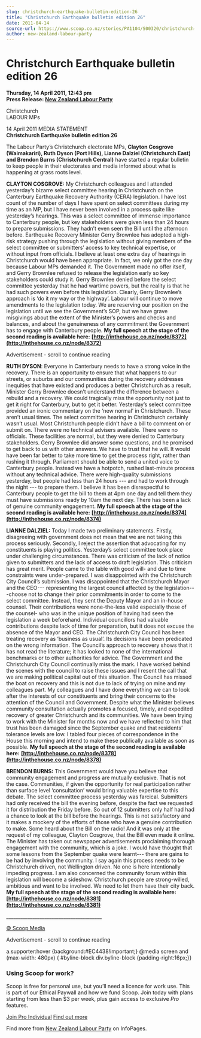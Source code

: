 ```yaml
---
slug: christchurch-earthquake-bulletin-edition-26
title: "Christchurch Earthquake bulletin edition 26"
date: 2011-04-14
source-url: https://www.scoop.co.nz/stories/PA1104/S00320/christchurch-earthquake-bulletin-edition-26.htm
author: new-zealand-labour-party
---
```

Christchurch Earthquake bulletin edition 26
===========================================

**Thursday, 14 April 2011, 12:43 pm**  
**Press Release: [New Zealand Labour Party](https://info.scoop.co.nz/New_Zealand_Labour_Party)**

Christchurch  
LABOUR MPs

  
14 April 2011 MEDIA STATEMENT  
**Christchurch Earthquake bulletin edition 26**

The Labour Party’s Christchurch electorate MPs, **Clayton Cosgrove (Waimakariri), Ruth Dyson (Port Hills), Lianne Dalziel (Christchurch East) and Brendon Burns (Christchurch Central)** have started a regular bulletin to keep people in their electorates and media informed about what is happening at grass roots level.

**CLAYTON COSGROVE:** My Christchurch colleagues and I attended yesterday’s bizarre select committee hearing in Christchurch on the Canterbury Earthquake Recovery Authority (CERA) legislation. I have lost count of the number of days I have spent on select committees during my time as an MP, but I have never been involved in a process quite like yesterday’s hearings. This was a select committee of immense importance to Canterbury people, but key stakeholders were given less than 24 hours to prepare submissions. They hadn’t even seen the Bill until the afternoon before. Earthquake Recovery Minister Gerry Brownlee has adopted a high-risk strategy pushing through the legislation without giving members of the select committee or submitters’ access to key technical expertise, or without input from officials. I believe at least one extra day of hearings in Christchurch would have been appropriate. In fact, we only got the one day because Labour MPs demanded it. The Government made no offer itself, and Gerry Brownlee refused to release the legislation early so key stakeholders could study it. Gerry Brownlee denied before the select committee yesterday that he had wartime powers, but the reality is that he had such powers even before this legislation. Clearly, Gerry Brownlee’s approach is ‘do it my way or the highway’. Labour will continue to move amendments to the legislation today. We are reserving our position on the legislation until we see the Government’s SOP, but we have grave misgivings about the extent of the Minister’s powers and checks and balances, and about the genuineness of any commitment the Government has to engage with Canterbury people. **My full speech at the stage of the second reading is available here:** **[http://inthehouse.co.nz/node/8372](http://inthehouse.co.nz/node/8372)**

Advertisement - scroll to continue reading





  
**RUTH DYSON**: Everyone in Canterbury needs to have a strong voice in the recovery. There is an opportunity to ensure that what happens to our streets, or suburbs and our communities during the recovery addresses inequities that have existed and produces a better Christchurch as a result. Minister Gerry Brownlee doesn’t understand the difference between a rebuild and a recovery. We could tragically miss the opportunity not just to get it right for Canterbury, but to get it better. Yesterday’s select committee provided an ironic commentary on the ‘new normal’ in Christchurch. These aren’t usual times. The select committee hearing in Christchurch certainly wasn’t usual. Most Christchurch people didn’t have a bill to comment on or submit on. There were no technical advisers available. There were no officials. These facilities are normal, but they were denied to Canterbury stakeholders. Gerry Brownlee did answer some questions, and he promised to get back to us with other answers. We have to trust that he will. It would have been far better to take more time to get the process right, rather than rushing it through. Parliament should be able to send a united voice to Canterbury people. Instead we have a hotpotch, rushed last-minute process without any technical advice. There were high-quality submissions yesterday, but people had less than 24 hours --- and had to work through the night --- to prepare them. I believe it has been disrespectful to Canterbury people to get the bill to them at 4pm one day and tell them they must have submissions ready by 10am the next day. There has been a lack of genuine community engagement. **My full speech at the stage of the second reading is available here:** **[http://inthehouse.co.nz/node/8374](http://inthehouse.co.nz/node/8374)**

  
**LIANNE DALZIEL:** Today I made two preliminary statements. Firstly, disagreeing with government does not mean that we are not taking this process seriously. Secondly, I reject the assertion that advocating for my constituents is playing politics. Yesterday’s select committee took place under challenging circumstances. There was criticism of the lack of notice given to submitters and the lack of access to draft legislation. This criticism has great merit. People came to the table with good will- and due to time constraints were under-prepared. I was disappointed with the Christchurch City Council’s submission. I was disappointed that the Christchurch Mayor and the CEO--- representing the largest council affected by the legislation---choose not to change their prior commitments in order to come to the select committee. Instead, they sent the Deputy Mayor and an in-house counsel. Their contributions were none-the-less valid especially those of the counsel- who was in the unique position of having had seen the legislation a week beforehand. Individual councillors had valuable contributions despite lack of time for preparation, but it does not excuse the absence of the Mayor and CEO. The Christchurch City Council has been treating recovery as ‘business as usual’. Its decisions have been predicated on the wrong information. The Council’s approach to recovery shows that it has not read the literature; it has looked to none of the international benchmarks or to other authorities for advice. The Government and the Christchurch City Council continually miss the mark. I have worked behind the scenes with the council to raise these issues and I resent the call that we are making political capital out of this situation. The Council has missed the boat on recovery and this is not due to lack of trying on mine and my colleagues part. My colleagues and I have done everything we can to look after the interests of our constituents and bring their concerns to the attention of the Council and Government. Despite what the Minister believes community consultation actually promotes a focused, timely, and expedited recovery of greater Christchurch and its communities. We have been trying to work with the Minister for months now and we have reflected to him that trust has been damaged since the September quake and that residents’ tolerance levels are low. I tabled four pieces of correspondence in the House this morning and intend to make these publically available as soon as possible. **My full speech at the stage of the second reading is available here:** **[http://inthehouse.co.nz/node/8378](http://inthehouse.co.nz/node/8378)**

**BRENDON BURNS:** This Government would have you believe that community engagement and progress are mutually exclusive. That is not the case. Communities, if given the opportunity for real participation rather than surface level ‘consultation’ would bring valuable expertise to this debate. The select committee process yesterday was farcical. Submitters had only received the bill the evening before, despite the fact we requested it for distribution the Friday before. So out of 12 submitters only half had had a chance to look at the bill before the hearings. This is not satisfactory and it makes a mockery of the efforts of those who have a genuine contribution to make. Some heard about the Bill on the radio! And it was only at the request of my colleague, Clayton Cosgrove, that the Bill even made it online. The Minister has taken out newspaper advertisements proclaiming thorough engagement with the community, which is a joke. I would have thought that some lessons from the September quake were learnt--- there are gains to be had by involving the community. I say again this process needs to be Christchurch driven, not Wellington driven. No one is here intentionally impeding progress. I am also concerned the community forum within this legislation will become a sideshow. Christchurch people are strong-willed, ambitious and want to be involved. We need to let them have their city back. **My full speech at the stage of the second reading is available here: [http://inthehouse.co.nz/node/8381](http://inthehouse.co.nz/node/8381)**

\_\_\_\_\_\_\_\_\_\_\_\_\_\_\_\_\_\_\_\_\_\_\_\_\_\_\_\_\_\_\_\_\_\_\_\_\_\_\_\_

  

[© Scoop Media](http://www.scoop.co.nz/about/terms.html)  

Advertisement - scroll to continue reading



a.supporter:hover {background:#EC4438!important;} @media screen and (max-width: 480px) { #byline-block div.byline-block {padding-right:16px;}}

### Using Scoop for work?

Scoop is free for personal use, but you’ll need a licence for work use. This is part of our Ethical Paywall and how we fund Scoop. Join today with plans starting from less than $3 per week, plus gain access to exclusive _Pro_ features.  
  
[Join Pro Individual](https://pro.scoop.co.nz/Individual/?from=ProIn24) [Find out more](https://pro.scoop.co.nz/using-scoop-for-work/?from=ProIn24)

Find more from [New Zealand Labour Party](https://info.scoop.co.nz/New_Zealand_Labour_Party) on InfoPages.
